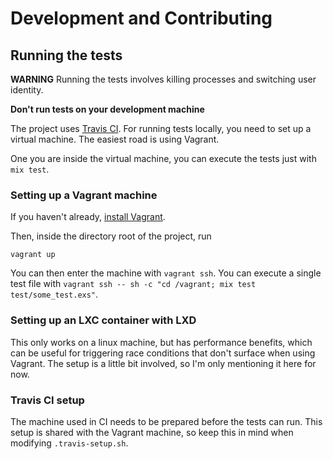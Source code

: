 # Development and Contributing

## Running the tests

**WARNING** Running the tests involves killing processes and switching user identity.

**Don't run tests on your development machine**

The project uses [Travis CI](https://travis-ci.org/schnittchen/carafe). For running tests
locally, you need to set up a virtual machine. The easiest road is using Vagrant.

One you are inside the virtual machine, you can execute the tests just with `mix test`.

### Setting up a Vagrant machine

If you haven't already, [install Vagrant](https://www.vagrantup.com/downloads.html).

Then, inside the directory root of the project, run

```
vagrant up
```

You can then enter the machine with `vagrant ssh`. You can execute a single test file with
`vagrant ssh -- sh -c "cd /vagrant; mix test test/some_test.exs"`.

### Setting up an LXC container with LXD

This only works on a linux machine, but has performance benefits, which can be useful for
triggering race conditions that don't surface when using Vagrant. The setup is a little bit
involved, so I'm only mentioning it here for now.

### Travis CI setup

The machine used in CI needs to be prepared before the tests can run. This setup is shared
with the Vagrant machine, so keep this in mind when modifying `.travis-setup.sh`.
